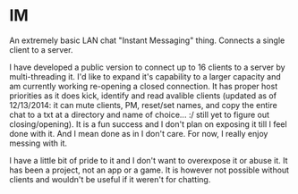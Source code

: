 IM
==

An extremely basic LAN chat "Instant Messaging" thing. Connects a single
client to a server.

I have developed a public version to connect up to 16 clients to a server
by multi-threading it. I'd like to expand it's capability to a larger capacity
and am currently working re-opening a closed connection. It has proper host
priorities as it does kick, identify and read avalible clients (updated as 
of 12/13/2014: it can mute clients, PM, reset/set names, and copy the entire
chat to a txt at a directory and name of choice... :/ still yet to figure out 
closing/opening). It is a fun success and I don't plan on exposing it till I 
feel done with it. And I mean done as in I don't care. For now, I really enjoy
messing with it.

  I have a little bit of pride to it and I don't want to overexpose it or 
abuse it. It has been a project, not an app or a game. It is however not
possible without clients and wouldn't be useful if it weren't for chatting.
